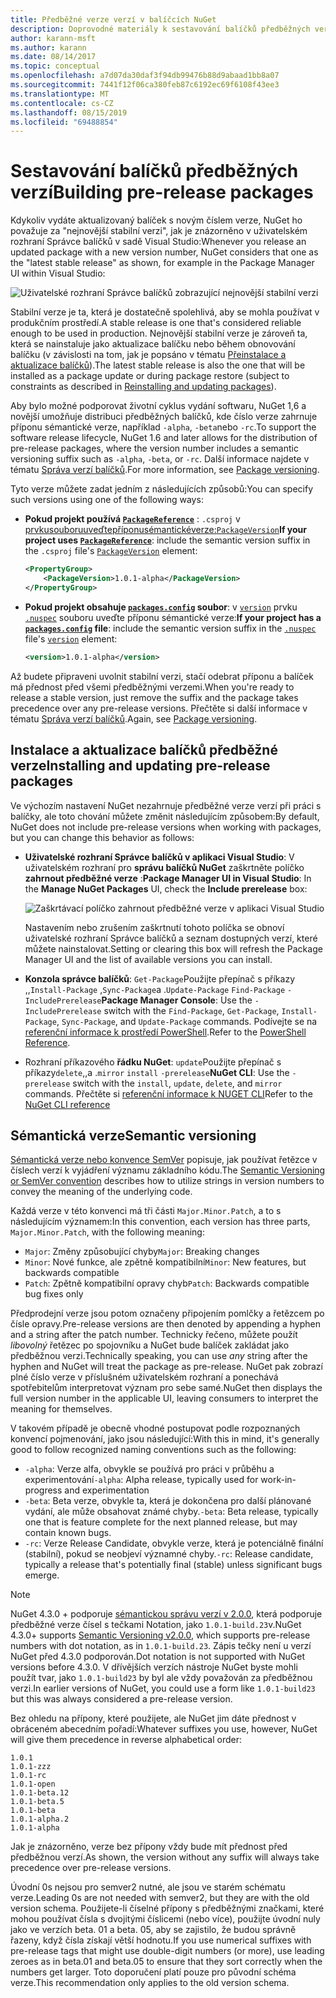 ```yaml
---
title: Předběžné verze verzí v balíčcích NuGet
description: Doprovodné materiály k sestavování balíčků předběžných verzí
author: karann-msft
ms.author: karann
ms.date: 08/14/2017
ms.topic: conceptual
ms.openlocfilehash: a7d07da30daf3f94db99476b88d9abaad1bb8a07
ms.sourcegitcommit: 7441f12f06ca380feb87c6192ec69f6108f43ee3
ms.translationtype: MT
ms.contentlocale: cs-CZ
ms.lasthandoff: 08/15/2019
ms.locfileid: "69488854"
---
```

# <a name="building-pre-release-packages"></a><span data-ttu-id="0897c-103">Sestavování balíčků předběžných verzí</span><span class="sxs-lookup"><span data-stu-id="0897c-103">Building pre-release packages</span></span>

<span data-ttu-id="0897c-104">Kdykoliv vydáte aktualizovaný balíček s novým číslem verze, NuGet ho považuje za "nejnovější stabilní verzi", jak je znázorněno v uživatelském rozhraní Správce balíčků v sadě Visual Studio:</span><span class="sxs-lookup"><span data-stu-id="0897c-104">Whenever you release an updated package with a new version number, NuGet considers that one as the "latest stable release" as shown, for example in the Package Manager UI within Visual Studio:</span></span>

![Uživatelské rozhraní Správce balíčků zobrazující nejnovější stabilní verzi](media/Prerelease_01-LatestStable.png)

<span data-ttu-id="0897c-106">Stabilní verze je ta, která je dostatečně spolehlivá, aby se mohla používat v produkčním prostředí.</span><span class="sxs-lookup"><span data-stu-id="0897c-106">A stable release is one that's considered reliable enough to be used in production.</span></span> <span data-ttu-id="0897c-107">Nejnovější stabilní verze je zároveň ta, která se nainstaluje jako aktualizace balíčku nebo během obnovování balíčku (v závislosti na tom, jak je popsáno v tématu [Přeinstalace a aktualizace balíčků](../consume-packages/reinstalling-and-updating-packages.md)).</span><span class="sxs-lookup"><span data-stu-id="0897c-107">The latest stable release is also the one that will be installed as a package update or during package restore (subject to constraints as described in [Reinstalling and updating packages](../consume-packages/reinstalling-and-updating-packages.md)).</span></span>

<span data-ttu-id="0897c-108">Aby bylo možné podporovat životní cyklus vydání softwaru, NuGet 1,6 a novější umožňuje distribuci předběžných balíčků, kde číslo verze zahrnuje příponu sémantické verze, například `-alpha`, `-beta`nebo `-rc`.</span><span class="sxs-lookup"><span data-stu-id="0897c-108">To support the software release lifecycle, NuGet 1.6 and later allows for the distribution of pre-release packages, where the version number includes a semantic versioning suffix such as `-alpha`, `-beta`, or `-rc`.</span></span> <span data-ttu-id="0897c-109">Další informace najdete v tématu [Správa verzí balíčků](../concepts/package-versioning.md#pre-release-versions).</span><span class="sxs-lookup"><span data-stu-id="0897c-109">For more information, see [Package versioning](../concepts/package-versioning.md#pre-release-versions).</span></span>

<span data-ttu-id="0897c-110">Tyto verze můžete zadat jedním z následujících způsobů:</span><span class="sxs-lookup"><span data-stu-id="0897c-110">You can specify such versions using one of the following ways:</span></span>

- <span data-ttu-id="0897c-111">**Pokud projekt používá [`PackageReference`](../consume-packages/package-references-in-project-files.md)** : `.csproj` v [prvkusouboruuveďtepříponusémantickéverze:`PackageVersion`](/dotnet/core/tools/csproj.md#packageversion)</span><span class="sxs-lookup"><span data-stu-id="0897c-111">**If your project uses [`PackageReference`](../consume-packages/package-references-in-project-files.md)**: include the semantic version suffix in the `.csproj` file's [`PackageVersion`](/dotnet/core/tools/csproj.md#packageversion) element:</span></span>

    ```xml
    <PropertyGroup>
        <PackageVersion>1.0.1-alpha</PackageVersion>
    </PropertyGroup>
    ```

- <span data-ttu-id="0897c-112">**Pokud projekt obsahuje [`packages.config`](../reference/packages-config.md) soubor**: v [`version`](../reference/nuspec.md#version) prvku [`.nuspec`](../reference/nuspec.md) souboru uveďte příponu sémantické verze:</span><span class="sxs-lookup"><span data-stu-id="0897c-112">**If your project has a [`packages.config`](../reference/packages-config.md) file**: include the semantic version suffix in the [`.nuspec`](../reference/nuspec.md) file's [`version`](../reference/nuspec.md#version) element:</span></span>

    ```xml
    <version>1.0.1-alpha</version>
    ```

<span data-ttu-id="0897c-113">Až budete připraveni uvolnit stabilní verzi, stačí odebrat příponu a balíček má přednost před všemi předběžnými verzemi.</span><span class="sxs-lookup"><span data-stu-id="0897c-113">When you're ready to release a stable version, just remove the suffix and the package takes precedence over any pre-release versions.</span></span> <span data-ttu-id="0897c-114">Přečtěte si další informace v tématu [Správa verzí balíčků](../concepts/package-versioning.md#pre-release-versions).</span><span class="sxs-lookup"><span data-stu-id="0897c-114">Again, see [Package versioning](../concepts/package-versioning.md#pre-release-versions).</span></span>

## <a name="installing-and-updating-pre-release-packages"></a><span data-ttu-id="0897c-115">Instalace a aktualizace balíčků předběžné verze</span><span class="sxs-lookup"><span data-stu-id="0897c-115">Installing and updating pre-release packages</span></span>

<span data-ttu-id="0897c-116">Ve výchozím nastavení NuGet nezahrnuje předběžné verze verzí při práci s balíčky, ale toto chování můžete změnit následujícím způsobem:</span><span class="sxs-lookup"><span data-stu-id="0897c-116">By default, NuGet does not include pre-release versions when working with packages, but you can change this behavior as follows:</span></span>

- <span data-ttu-id="0897c-117">**Uživatelské rozhraní Správce balíčků v aplikaci Visual Studio**: V uživatelském rozhraní pro **správu balíčků NuGet** zaškrtněte políčko **zahrnout předběžné verze** :</span><span class="sxs-lookup"><span data-stu-id="0897c-117">**Package Manager UI in Visual Studio**: In the **Manage NuGet Packages** UI, check the **Include prerelease** box:</span></span>

    ![Zaškrtávací políčko zahrnout předběžné verze v aplikaci Visual Studio](media/Prerelease_02-CheckPrerelease.png)

    <span data-ttu-id="0897c-119">Nastavením nebo zrušením zaškrtnutí tohoto políčka se obnoví uživatelské rozhraní Správce balíčků a seznam dostupných verzí, které můžete nainstalovat.</span><span class="sxs-lookup"><span data-stu-id="0897c-119">Setting or clearing this box will refresh the Package Manager UI and the list of available versions you can install.</span></span>

- <span data-ttu-id="0897c-120">**Konzola správce balíčků**: `Get-Package`Použijte přepínač s příkazy ,,`Install-Package` ,`Sync-Package`a .`Update-Package` `Find-Package` `-IncludePrerelease`</span><span class="sxs-lookup"><span data-stu-id="0897c-120">**Package Manager Console**: Use the `-IncludePrerelease` switch with the `Find-Package`, `Get-Package`, `Install-Package`, `Sync-Package`, and `Update-Package` commands.</span></span> <span data-ttu-id="0897c-121">Podívejte se na [referenční informace k prostředí PowerShell](../reference/powershell-reference.md).</span><span class="sxs-lookup"><span data-stu-id="0897c-121">Refer to the [PowerShell Reference](../reference/powershell-reference.md).</span></span>

- <span data-ttu-id="0897c-122">Rozhraní příkazového **řádku NuGet**: `update`Použijte přepínač s příkazy`delete`,,a .`mirror` `install` `-prerelease`</span><span class="sxs-lookup"><span data-stu-id="0897c-122">**NuGet CLI**: Use the `-prerelease` switch with the `install`, `update`, `delete`, and `mirror` commands.</span></span> <span data-ttu-id="0897c-123">Přečtěte si [referenční informace k NUGET CLI](../reference/nuget-exe-cli-reference.md)</span><span class="sxs-lookup"><span data-stu-id="0897c-123">Refer to the [NuGet CLI reference](../reference/nuget-exe-cli-reference.md)</span></span>

## <a name="semantic-versioning"></a><span data-ttu-id="0897c-124">Sémantická verze</span><span class="sxs-lookup"><span data-stu-id="0897c-124">Semantic versioning</span></span>

<span data-ttu-id="0897c-125">[Sémantická verze nebo konvence SemVer](http://semver.org/spec/v1.0.0.html) popisuje, jak používat řetězce v číslech verzí k vyjádření významu základního kódu.</span><span class="sxs-lookup"><span data-stu-id="0897c-125">The [Semantic Versioning or SemVer convention](http://semver.org/spec/v1.0.0.html) describes how to utilize strings in version numbers to convey the meaning of the underlying code.</span></span>

<span data-ttu-id="0897c-126">Každá verze v této konvenci má tři části `Major.Minor.Patch`, a to s následujícím významem:</span><span class="sxs-lookup"><span data-stu-id="0897c-126">In this convention, each version has three parts, `Major.Minor.Patch`, with the following meaning:</span></span>

- <span data-ttu-id="0897c-127">`Major`: Změny způsobující chyby</span><span class="sxs-lookup"><span data-stu-id="0897c-127">`Major`: Breaking changes</span></span>
- <span data-ttu-id="0897c-128">`Minor`: Nové funkce, ale zpětně kompatibilní</span><span class="sxs-lookup"><span data-stu-id="0897c-128">`Minor`: New features, but backwards compatible</span></span>
- <span data-ttu-id="0897c-129">`Patch`: Zpětně kompatibilní opravy chyb</span><span class="sxs-lookup"><span data-stu-id="0897c-129">`Patch`: Backwards compatible bug fixes only</span></span>

<span data-ttu-id="0897c-130">Předprodejní verze jsou potom označeny připojením pomlčky a řetězcem po čísle opravy.</span><span class="sxs-lookup"><span data-stu-id="0897c-130">Pre-release versions are then denoted by appending a hyphen and a string after the patch number.</span></span> <span data-ttu-id="0897c-131">Technicky řečeno, můžete použít *libovolný* řetězec po spojovníku a NuGet bude balíček zakládat jako předběžnou verzi.</span><span class="sxs-lookup"><span data-stu-id="0897c-131">Technically speaking, you can use *any* string after the hyphen and NuGet will treat the package as pre-release.</span></span> <span data-ttu-id="0897c-132">NuGet pak zobrazí plné číslo verze v příslušném uživatelském rozhraní a ponechává spotřebitelům interpretovat význam pro sebe samé.</span><span class="sxs-lookup"><span data-stu-id="0897c-132">NuGet then displays the full version number in the applicable UI, leaving consumers to interpret the meaning for themselves.</span></span>

<span data-ttu-id="0897c-133">V takovém případě je obecně vhodné postupovat podle rozpoznaných konvencí pojmenování, jako jsou následující:</span><span class="sxs-lookup"><span data-stu-id="0897c-133">With this in mind, it's generally good to follow recognized naming conventions such as the following:</span></span>

- <span data-ttu-id="0897c-134">`-alpha`: Verze alfa, obvykle se používá pro práci v průběhu a experimentování</span><span class="sxs-lookup"><span data-stu-id="0897c-134">`-alpha`: Alpha release, typically used for work-in-progress and experimentation</span></span>
- <span data-ttu-id="0897c-135">`-beta`: Beta verze, obvykle ta, která je dokončena pro další plánované vydání, ale může obsahovat známé chyby.</span><span class="sxs-lookup"><span data-stu-id="0897c-135">`-beta`: Beta release, typically one that is feature complete for the next planned release, but may contain known bugs.</span></span>
- <span data-ttu-id="0897c-136">`-rc`: Verze Release Candidate, obvykle verze, která je potenciálně finální (stabilní), pokud se neobjeví významné chyby.</span><span class="sxs-lookup"><span data-stu-id="0897c-136">`-rc`: Release candidate, typically a release that's potentially final (stable) unless significant bugs emerge.</span></span>

> [!Note]
> <span data-ttu-id="0897c-137">NuGet 4.3.0 + podporuje [sémantickou správu verzí v 2.0.0](http://semver.org/spec/v2.0.0.html), která podporuje předběžné verze čísel s tečkami Notation, jako `1.0.1-build.23`v.</span><span class="sxs-lookup"><span data-stu-id="0897c-137">NuGet 4.3.0+ supports [Semantic Versioning v2.0.0](http://semver.org/spec/v2.0.0.html), which supports pre-release numbers with dot notation, as in `1.0.1-build.23`.</span></span> <span data-ttu-id="0897c-138">Zápis tečky není u verzí NuGet před 4.3.0 podporován.</span><span class="sxs-lookup"><span data-stu-id="0897c-138">Dot notation is not supported with NuGet versions before 4.3.0.</span></span> <span data-ttu-id="0897c-139">V dřívějších verzích nástroje NuGet byste mohli použít tvar, jako `1.0.1-build23` by byl ale vždy považován za předběžnou verzi.</span><span class="sxs-lookup"><span data-stu-id="0897c-139">In earlier versions of NuGet, you could use a form like `1.0.1-build23` but this was always considered a pre-release version.</span></span>

<span data-ttu-id="0897c-140">Bez ohledu na přípony, které použijete, ale NuGet jim dáte přednost v obráceném abecedním pořadí:</span><span class="sxs-lookup"><span data-stu-id="0897c-140">Whatever suffixes you use, however, NuGet will give them precedence in reverse alphabetical order:</span></span>

    1.0.1
    1.0.1-zzz
    1.0.1-rc
    1.0.1-open
    1.0.1-beta.12
    1.0.1-beta.5
    1.0.1-beta
    1.0.1-alpha.2
    1.0.1-alpha

<span data-ttu-id="0897c-141">Jak je znázorněno, verze bez přípony vždy bude mít přednost před předběžnou verzí.</span><span class="sxs-lookup"><span data-stu-id="0897c-141">As shown, the version without any suffix will always take precedence over pre-release versions.</span></span>

<span data-ttu-id="0897c-142">Úvodní 0s nejsou pro semver2 nutné, ale jsou ve starém schématu verze.</span><span class="sxs-lookup"><span data-stu-id="0897c-142">Leading 0s are not needed with semver2, but they are with the old version schema.</span></span> <span data-ttu-id="0897c-143">Použijete-li číselné přípony s předběžnými značkami, které mohou používat čísla s dvojitými číslicemi (nebo více), použijte úvodní nuly jako ve verzích beta. 01 a beta. 05, aby se zajistilo, že budou správně řazeny, když čísla získají větší hodnotu.</span><span class="sxs-lookup"><span data-stu-id="0897c-143">If you use numerical suffixes with pre-release tags that might use double-digit numbers (or more), use leading zeroes as in beta.01 and beta.05 to ensure that they sort correctly when the numbers get larger.</span></span> <span data-ttu-id="0897c-144">Toto doporučení platí pouze pro původní schéma verze.</span><span class="sxs-lookup"><span data-stu-id="0897c-144">This recommendation only applies to the old version schema.</span></span>
